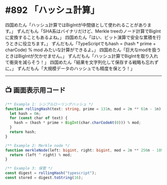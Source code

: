 # #892 「ハッシュ計算」

四国めたん「ハッシュ計算ではBigIntが中間値として使われることがあります。」
ずんだもん「SHA系はバイナリだけど、Merkle treeのノード計算でBigIntに変換することもあるよね。」
四国めたん「はい、ビット演算で安全な累積を行うときに役立ちます。」
ずんだもん「TypeScriptでもhash = (hash * prime + charCode) % mod みたいな計算ができるよ。」
四国めたん「巨大なmodを扱うときはBigIntが欠かせません。」
ずんだもん「ハッシュ計算でBigIntを取り入れて衝突を減らそう！」
四国めたん「結果を文字列化して保存する戦略も忘れずに。」
ずんだもん「大規模データのハッシュでも精度を保とう！」

---

## 📺 画面表示用コード

```typescript
/** Example 1: シンプルローリングハッシュ */
function rollingHash(text: string, prime = 131n, mod = 2n ** 61n - 1n): bigint {
  let hash = 0n;
  for (const char of text) {
    hash = (hash * prime + BigInt(char.charCodeAt(0))) % mod;
  }
  return hash;
}

/** Example 2: Merkle node */
function merkleNode(left: bigint, right: bigint, mod = 2n ** 256n - 189n) {
  return (left ^ right) % mod;
}

/** Example 3: 保管 */
const digest = rollingHash("typescript");
const stored = digest.toString(16);
```
